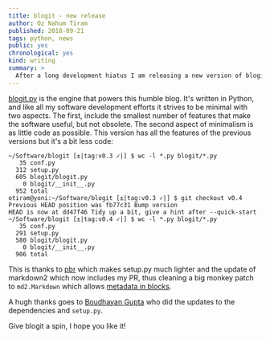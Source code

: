 ```yaml
---
title: blogit - new release
author: Oz Nahum Tiram
published: 2018-09-21
tags: python, news
public: yes
chronological: yes
kind: writing
summary: >
  After a long development hiatus I am releasing a new version of blogit
---
```


[blogit.py](https://github.com/oz123/blogit) is the engine that powers this humble
blog. It's written in Python, and like all my software development efforts it
strives to be minimal with two aspects. The first, include the smallest number
of features that make the software useful, but not obsolete. The second aspect
of minimalism is as little code as possible.
This version has all the features of the previous versions but it's a bit less
code:

```
~/Software/blogit [±|tag:v0.3 ✓|] $ wc -l *.py blogit/*.py
   35 conf.py
  312 setup.py
  605 blogit/blogit.py
    0 blogit/__init__.py
  952 total
otiram@yoni:~/Software/blogit [±|tag:v0.3 ✓|] $ git checkout v0.4
Previous HEAD position was fb77c31 Bump version
HEAD is now at dd47f46 Tidy up a bit, give a hint after --quick-start
~/Software/blogit [±|tag:v0.4 ✓|] $ wc -l *.py blogit/*.py
   35 conf.py
  291 setup.py
  580 blogit/blogit.py
    0 blogit/__init__.py
  906 total

```

This is thanks to [pbr](https://docs.openstack.org/pbr/latest/) which makes setup.py much lighter and the update
of markdown2 which now includes my PR, thus cleaning a big monkey patch to
`md2.Markdown` which allows [metadata in blocks](https://github.com/trentm/python-markdown2/pull/224).

A hugh thanks goes to [Boudhayan Gupta](https://gitlab.com/BaloneyGeek)
who did the updates to the dependencies and `setup.py`.

Give blogit a spin, I hope you like it!
